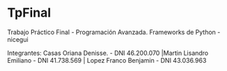 # TpFinal
Trabajo Práctico Final - Programación Avanzada. Frameworks de Python - nicegui

Integrantes:
Casas Oriana Denisse. - DNI 46.200.070 |Martin Lisandro Emiliano - DNI 41.738.569 | Lopez Franco Benjamin - DNI 43.036.963

